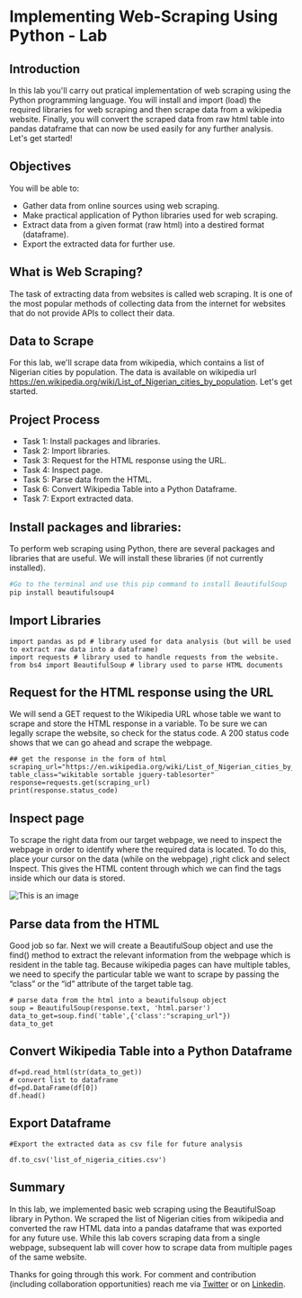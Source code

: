 # Implementing Web-Scraping Using Python - Lab

## Introduction

In this lab you'll carry out pratical implementation of web scraping using the Python programming language. You will install and import (load) the required libraries for web scraping and then scrape data from a wikipedia website. Finally, you will convert the scraped data from raw html table into pandas dataframe that can now be used easily for any further analysis. Let's get started!

## Objectives

You will be able to:

- Gather data from online sources using web scraping.
- Make practical application of Python libraries used for web scraping.
- Extract data from a given format (raw html) into a destired format (dataframe).
- Export the extracted data for further use.

## What is Web Scraping?

The task of extracting data from websites is called web scraping. It is one of the most popular methods of collecting data from the internet for websites that do not provide APIs to collect their data.

## Data to Scrape

For this lab, we'll scrape data from wikipedia, which contains a list of Nigerian cities by population. The data is available on wikipedia url https://en.wikipedia.org/wiki/List_of_Nigerian_cities_by_population. Let's get started.

## Project Process

- Task 1: Install packages and libraries.
- Task 2: Import libraries.
- Task 3: Request for the HTML response using the URL.
- Task 4: Inspect page.
- Task 5: Parse data from the HTML.
- Task 6: Convert Wikipedia Table into a Python Dataframe.
- Task 7: Export extracted data.

## Install packages and libraries:
To perform web scraping using Python, there are several packages and libraries that are useful. We will install these libraries (if not currently installed).

```Python
#Go to the terminal and use this pip command to install BeautifulSoup
pip install beautifulsoup4 
```

## Import Libraries
```
import pandas as pd # library used for data analysis (but will be used to extract raw data into a dataframe)
import requests # library used to handle requests from the website.
from bs4 import BeautifulSoup # library used to parse HTML documents
```
## Request for the HTML response using the URL
We will send a GET request to the Wikipedia URL whose table we want to scrape and store the HTML response in a variable. To be sure we can legally scrape the website, so check for the status code. A 200 status code shows that we can go ahead and scrape the webpage.
```
## get the response in the form of html
scraping_url="https://en.wikipedia.org/wiki/List_of_Nigerian_cities_by_population"
table_class="wikitable sortable jquery-tablesorter"
response=requests.get(scraping_url)
print(response.status_code)
```

## Inspect page
To scrape the right data from our target webpage, we need to inspect the webpage in order to identify where the required data is located. To do this, place your cursor on the data (while on the webpage) ,right click and select Inspect. This gives the HTML content through which we can find the tags inside which our data is stored. 


![This is an image](https://myoctocat.com/assets/images/base-octocat.svg)

## Parse data from the HTML
Good job so far. Next we will create a BeautifulSoup object and use the find() method to extract the relevant information from the webpage which is resident in the table tag. Because wikipedia pages can have multiple tables, we need to specify the particular table we want to scrape by passing the “class” or the “id” attribute of the target table tag.

```
# parse data from the html into a beautifulsoup object
soup = BeautifulSoup(response.text, 'html.parser')
data_to_get=soup.find('table',{'class':"scraping_url"})
data_to_get
```

## Convert Wikipedia Table into a Python Dataframe
```
df=pd.read_html(str(data_to_get))
# convert list to dataframe
df=pd.DataFrame(df[0])
df.head()
```

## Export Dataframe

```
#Export the extracted data as csv file for future analysis

df.to_csv('list_of_nigeria_cities.csv')
```
## Summary
In this lab, we implemented basic web scraping using the BeautifulSoap library in Python. We scraped the list of Nigerian cities from wikipedia and converted the raw HTML data into a pandas dataframe that was exported for any future use. While this lab covers scraping data from a single webpage, subsequent lab will cover how to scrape data from multiple pages of the same website.

Thanks for going through this work. For comment and contribution (including collaboration opportunities) reach me via [Twitter](https://twitter.com/xtian4zy) or on [Linkedin](https://www.linkedin.com/in/idemudiachristianuwa/).
